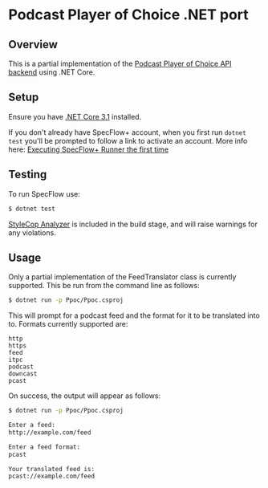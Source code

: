 # Podcast Player of Choice .NET port

## Overview

This is a partial implementation of the [Podcast Player of Choice API backend](https://github.com/will-head/ppoc) using .NET Core.

## Setup

Ensure you have [.NET Core 3.1](https://dotnet.microsoft.com/download/dotnet-core) installed.

If you don't already have SpecFlow+ account, when you first run `dotnet test` you'll be prompted to follow a link to activate an account. More info here: [Executing SpecFlow+ Runner the first time](https://docs.specflow.org/projects/specflow/en/latest/Getting-Started/Getting-Started-With-An-Example.html#executing-specflow-runner-the-first-time)

## Testing

To run SpecFlow use:  

```bash
$ dotnet test
```

[StyleCop Analyzer](https://github.com/DotNetAnalyzers/StyleCopAnalyzers) is included in the build stage, and will raise warnings for any violations.

## Usage

Only a partial implementation of the FeedTranslator class is currently supported. This be run from the command line as follows:

```bash
$ dotnet run -p Ppoc/Ppoc.csproj
```

This will prompt for a podcast feed and the format for it to be translated into to. Formats currently supported are:

```
http
https 
feed
itpc
podcast
downcast
pcast
```

On success, the output will appear as follows:

```bash
$ dotnet run -p Ppoc/Ppoc.csproj

Enter a feed:
http://example.com/feed

Enter a feed format:
pcast  

Your translated feed is:
pcast://example.com/feed
```
